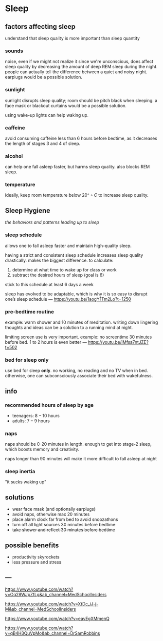 # Sleep

## factors affecting sleep

understand that sleep quality is more important than sleep quantity

### sounds

noise, even if we might not realize it since we're unconscious, does affect sleep quality by decreasing the amount of deep REM sleep during the night. people can actually tell the difference between a quiet and noisy night. earplugs would be a possible solution.

### sunlight

sunlight disrupts sleep quality; room should be pitch black when sleeping. a face mask or blackout curtains would be a possible solution.

using wake-up lights can help waking up.

### caffeine

avoid consuming caffeine less than 6 hours before bedtime, as it decreases the length of stages 3 and 4 of sleep.

### alcohol

can help one fall asleep faster, but harms sleep quality. also blocks REM sleep.

### temperature

ideally, keep room temperature below $20\^\circ C$ to increase sleep quality.

## Sleep Hygiene

_the behaviors and patterns leading up to sleep_

### sleep schedule

allows one to fall asleep faster and maintain high-quality sleep.

having a strict and consistent sleep schedule increases sleep quality drastically. makes the biggest difference. to calculate:

1. determine at what time to wake up for class or work
2. subtract the desired hours of sleep (goal is 6)

stick to this schedule at least 6 days a week

sleep has evolved to be adaptable, which is why it is so easy to disrupt one’s sleep schedule &mdash; <https://youtu.be/1aogY1Tm2Lo?t=1250>

### pre-bedtime routine

example: warm shower and 10 minutes of meditation. writing down lingering thoughts and ideas can be a solution to a running mind at night.

limiting screen use is very important. example: no screentime 30 minutes before bed. 1 to 2 hours is even better &mdash; <https://youtu.be/iMfsa7ntJZE?t=502>

### bed for sleep only

use bed for sleep **only**. no working, no reading and no TV when in bed. otherwise, one can subconsciously associate their bed with wakefulness.

## info

### recommended hours of sleep by age

- teenagers: $8 - 10$ hours
- adults: $7 - 9$ hours

### naps

naps should be 0-20 minutes in length. enough to get into stage-2 sleep, which boosts memory and creativity.

naps longer than 90 minutes will make it more difficult to fall asleep at night

### sleep inertia

"it sucks waking up"

## solutions

- wear face mask (and optionally earplugs)
- avoid naps, otherwise max 20 minutes
- place alarm clock far from bed to avoid snoozathons
- turn off all light sources 30 minutes before bedtime
- ~~take shower and reflect 30 minutes before bedtime~~

## possible benefits

- productivity skyrockets
- less pressure and stress

## &mdash;

<https://www.youtube.com/watch?v=Oq28WJpZfLg&ab_channel=MedSchoolInsiders>

<https://www.youtube.com/watch?v=XtDc_iJ-j-M&ab_channel=MedSchoolInsiders>

<https://www.youtube.com/watch?v=eavEgXMmenQ>

<https://www.youtube.com/watch?v=qB4H3QuVpMo&ab_channel=DrSamRobbins>
